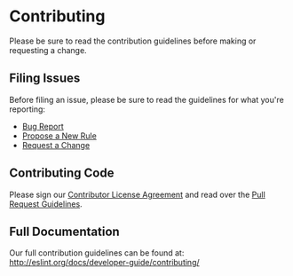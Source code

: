 # Contributing

Please be sure to read the contribution guidelines before making or requesting a change.

## Filing Issues

Before filing an issue, please be sure to read the guidelines for what you're reporting:

* [Bug Report](http://eslint.org/docs/developer-guide/contributing/reporting-bugs)
* [Propose a New Rule](http://eslint.org/docs/developer-guide/contributing/new-rules)
* [Request a Change](http://eslint.org/docs/developer-guide/contributing/changes)

## Contributing Code

Please sign our [Contributor License Agreement](http://eslint.org/cla) and read over the [Pull Request Guidelines](http://eslint.org/docs/developer-guide/contributing/pull-requests).

## Full Documentation

Our full contribution guidelines can be found at:
http://eslint.org/docs/developer-guide/contributing/

